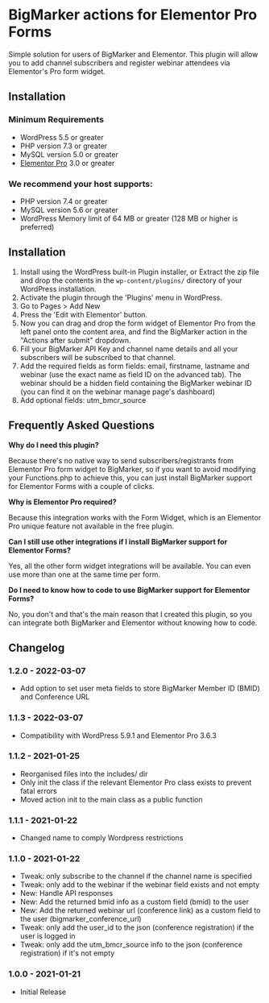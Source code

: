 # BigMarker actions for Elementor Pro Forms

Simple solution for users of BigMarker and Elementor. This plugin will allow you to add channel subscribers and register webinar attendees via Elementor's Pro form widget.


## Installation

### Minimum Requirements

* WordPress 5.5 or greater
* PHP version 7.3 or greater
* MySQL version 5.0 or greater
* [Elementor Pro](https://elementor.com) 3.0 or greater

### We recommend your host supports:

* PHP version 7.4 or greater
* MySQL version 5.6 or greater
* WordPress Memory limit of 64 MB or greater (128 MB or higher is preferred)


## Installation

1. Install using the WordPress built-in Plugin installer, or Extract the zip file and drop the contents in the `wp-content/plugins/` directory of your WordPress installation.
2. Activate the plugin through the 'Plugins' menu in WordPress.
3. Go to Pages > Add New
4. Press the 'Edit with Elementor' button.
5. Now you can drag and drop the form widget of Elementor Pro from the left panel onto the content area, and find the BigMarker action in the "Actions after submit" dropdown.
6. Fill your BigMarker API Key and channel name details and all your subscribers will be subscribed to that channel.
7. Add the required fields as form fields: email, firstname, lastname and webinar (use the exact name as field ID on the advanced tab). The webinar should be a hidden field containing the BigMarker webinar ID (you can find it on the webinar manage page's dashboard)
8. Add optional fields: utm_bmcr_source

## Frequently Asked Questions

**Why do I need this plugin?**

Because there's no native way to send subscribers/registrants from Elementor Pro form widget to BigMarker, so if you want to avoid modifying your Functions.php to achieve this, you can just install BigMarker support for Elementor Forms with a couple of clicks.

**Why is Elementor Pro required?**

Because this integration works with the Form Widget, which is an Elementor Pro unique feature not available in the free plugin.

**Can I still use other integrations if I install BigMarker support for Elementor Forms?**

Yes, all the other form widget integrations will be available. You can even use more than one at the same time per form.

**Do I need to know how to code to use BigMarker support for Elementor Forms?**

No, you don't and that's the main reason that I created this plugin, so you can integrate both BigMarker and Elementor without knowing how to code.

## Changelog

### 1.2.0 - 2022-03-07
* Add option to set user meta fields to store BigMarker Member ID (BMID) and Conference URL

### 1.1.3 - 2022-03-07
* Compatibility with WordPress 5.9.1 and Elementor Pro 3.6.3

### 1.1.2 - 2021-01-25
* Reorganised files into the includes/ dir
* Only init the class if the relevant Elementor Pro class exists to prevent fatal errors
* Moved action init to the main class as a public function

### 1.1.1 - 2021-01-22
* Changed name to comply Wordpress restrictions

### 1.1.0 - 2021-01-22
* Tweak: only subscribe to the channel if the channel name is specified
* Tweak: only add to the webinar if the webinar field exists and not empty
* New: Handle API responses
* New: Add the returned bmid info as a custom field (bmid) to the user
* New: Add the returned webinar url (conference link) as a custom field to the user (bigmarker_conference_url)
* Tweak: only add the user_id to the json (conference registration) if the user is logged in
* Tweak: only add the utm_bmcr_source info to the json (conference registration) if it's not empty

### 1.0.0 - 2021-01-21
* Initial Release
